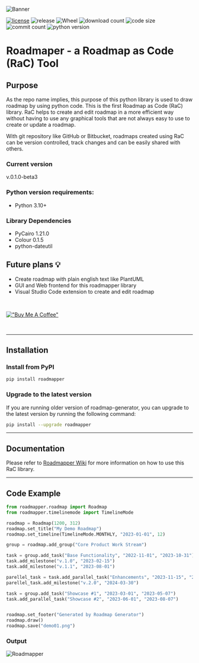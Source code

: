 ![Banner](https://github.com/csgoh/roadmapper/blob/main/images/roadmapper.jpg)

[![license](https://img.shields.io/badge/license-mit-brightgreen.svg?style=plastic)](https://en.wikipedia.org/wiki/MIT_License)
![release](https://img.shields.io/pypi/v/roadmapper)
![Wheel](https://img.shields.io/pypi/wheel/roadmapper?style=plastic)
![download count](https://img.shields.io/pypi/dm/roadmapper?style=plastic)
![code size](https://img.shields.io/github/languages/code-size/csgoh/roadmapper?style=plastic)
![commit count](https://img.shields.io/github/commit-activity/m/csgoh/roadmapper?style=plastic)
![python version](https://img.shields.io/pypi/pyversions/roadmapper?style=plastic)

# Roadmaper - a Roadmap as Code (RaC) Tool

## Purpose
As the repo name implies, this purpose of this python library is used to draw roadmap by using python code. This is the first Roadmap as Code (RaC) library. RaC helps to create and edit roadmap in a more efficient way without having to use any graphical tools that are not always easy to use to create or update a roadmap.

With git repository like GitHub or Bitbucket, roadmaps created using RaC can be version controlled, track changes and can be easily shared with others.

### Current version
v.0.1.0-beta3

### Python version requirements:
* Python 3.10+
  
### Library Dependencies
* PyCairo 1.21.0
* Colour 0.1.5
* python-dateutil

## Future plans :bulb:
* Create roadmap with plain english text like PlantUML
* GUI and Web frontend for this roadmapper library
* Visual Studio Code extension to create and edit roadmap
  
<br/>

[!["Buy Me A Coffee"](https://www.buymeacoffee.com/assets/img/custom_images/orange_img.png)](https://www.buymeacoffee.com/csgoh)

<br/>
<hr>

## Installation
### Install from PyPI
```bash
pip install roadmapper
```
### Upgrade to the latest version
If you are running older version of roadmap-generator, you can upgrade to the latest version by running the following command:
```bash
pip install --upgrade roadmapper
```

<hr>

## Documentation
Please refer to [Roadmapper Wiki](https://github.com/csgoh/roadmap-generator/wiki) for more information on how to use this RaC library.

<hr>

## Code Example

```python 
from roadmapper.roadmap import Roadmap
from roadmapper.timelinemode import TimelineMode

roadmap = Roadmap(1200, 312)
roadmap.set_title("My Demo Roadmap")
roadmap.set_timeline(TimelineMode.MONTHLY, "2023-01-01", 12)

group = roadmap.add_group("Core Product Work Stream")

task = group.add_task("Base Functionality", "2022-11-01", "2023-10-31")
task.add_milestone("v.1.0", "2023-02-15")
task.add_milestone("v.1.1", "2023-08-01")

parellel_task = task.add_parallel_task("Enhancements", "2023-11-15", "2024-03-31")
parellel_task.add_milestone("v.2.0", "2024-03-30")

task = group.add_task("Showcase #1", "2023-03-01", "2023-05-07")
task.add_parallel_task("Showcase #2", "2023-06-01", "2023-08-07")


roadmap.set_footer("Generated by Roadmap Generator")
roadmap.draw()
roadmap.save("demo01.png")
```

### Output

![Roadmapper](https://github.com/csgoh/roadmapper/blob/main/images/demo01.png?raw=true)




